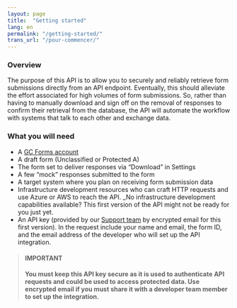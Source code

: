 ```yaml
---
layout: page
title:  "Getting started"
lang: en
permalink: "/getting-started/"
trans_url: "/pour-commencer/"
---
```


### Overview

The purpose of this API is to allow you to securely and reliably retrieve form submissions directly from an API endpoint. Eventually, this should alleviate the effort associated for high volumes of form submissions. So, rather than having to manually download and sign off on the removal of responses to confirm their retrieval from the database, the API will automate the workflow with systems that talk to each other and exchange data. 

### What you will need
  - A [GC Forms account](https://articles.alpha.canada.ca/forms-formulaires/)
  - A draft form (Unclassified or Protected A)
  - The form set to deliver responses via “Download” in Settings 
  - A few “mock” responses submitted to the form
  - A target system where you plan on receiving form submission data
  - Infrastructure development resources who can craft HTTP requests and use Azure or AWS to reach the API. _No infrastructure development capabilities available? This first version of the API might not be ready for you just yet.
  - An API key (provided by our [Support team](https://forms-formulaires.alpha.canada.ca/en/support) by encrypted email for this first version). In the request include your name and email, the form ID, and the email address of the developer who will set up the API integration.

> #### IMPORTANT
> **You must keep this API key secure as it is used to authenticate API requests and could be used to access protected data. Use encrypted email if you must share it with a developer team member to set up the integration.**
